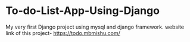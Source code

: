 # To-do-List-App-Using-Django
My very first Django  project using mysql and django framework.
website link of this project-
https://todo.mbmishu.com/
